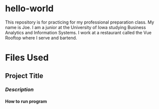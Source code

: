 # hello-world
This repository is for practicing for my professional preparation class.
My name is Joe. I am a junior at the University of Iowa studying Business Analytics and Information Systems. I work at a restaurant called the Vue Rooftop where I serve and bartend.

# Files Used
## **Project Title**
### *Description*
#### How to run program
